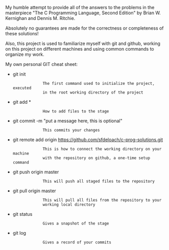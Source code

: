 My humble attempt to provide all of the answers to the problems in the
masterpiece "The C Programming Language, Second Edition" by Brian W. Kernighan
and Dennis M. Ritchie.

Absolutely no guarantees are made for the correctness or completeness of these
solutions!

Also, this project is used to familiarize myself with git and github, working
on this project on different machines and using common commands to organize
my work.

My own personal GIT cheat sheet:

 - git init
 
                    The first command used to initialize the project, executed
                    in the root working directory of the project
                    
 - git add *
 
                    How to add files to the stage
 
 - git commit -m "put a message here, this is optional"
 
                    This commits your changes
 
 - git remote add origin https://github.com/sfdeloach/c-prog-solutions.git
                    
                    This is how to connect the working directory on your machine
                    with the repository on github, a one-time setup command
                    
 - git push origin master
 
                    This will push all staged files to the repository
                    
 - git pull origin master
 
                    This will pull all files from the repository to your
                    working local directory
                    
 - git status
 
                    Gives a snapshot of the stage
 
 - git log          
 
                    Gives a record of your commits 
